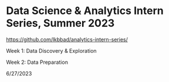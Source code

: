 # Data Science & Analytics Intern Series, Summer 2023

https://github.com/lkbbad/analytics-intern-series/

Week 1: Data Discovery & Exploration 

Week 2: Data Preparation

6/27/2023
